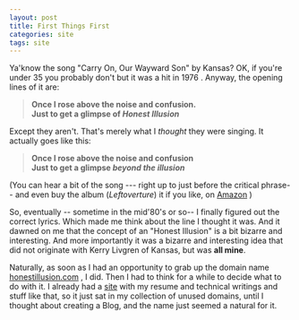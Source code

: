 ```yaml
---
layout: post
title: First Things First
categories: site
tags: site
---
```

Ya'know the song "Carry On, Our Wayward Son" by Kansas?  OK, if you're under 35 you probably don't but it was a hit in 1976 .  Anyway,  the opening lines of it are: 
 
 > **Once I rose above the noise and confusion.   
 > Just to get a glimpse of *Honest Illusion***
 
Except they aren't.  That's merely what I *thought* they were singing.  It actually goes like this:

>  **Once I rose above the noise and confusion   
>  Just to get a glimpse *beyond the illusion***


(You can hear a bit of the song --- right up to just before the critical phrase-- and even buy the album (*Leftoverture*) it if you like, on [Amazon](http://www.amazon.com/exec/obidos/ASIN/B00005JA2B/njtheatercom-20/) )

So, eventually -- sometime in the mid'80's or so-- I finally figured out the correct lyrics. Which made me think about the line I thought it was.  And it dawned on me that the concept of an "Honest Illusion" is a bit bizarre and interesting. And more importantly it was a bizarre and interesting idea that did not originate with Kerry Livgren of Kansas, but was **all mine**.

Naturally, as soon as I had an opportunity to grab up the domain name [honestillusion.com](http://www.honestillusion.com/) , I did.  Then I had to think for a while to decide what to do with it.  I already had a [site](http://www.noveltheory.com/) with my resume and technical writings and stuff like that, so it just sat in my collection of unused domains, until I thought about creating a Blog, and the name just seemed a natural for it. 


